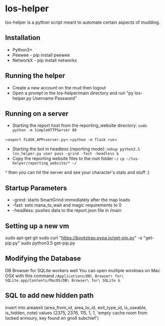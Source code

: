 # los-helper

los-helper is a python script meant to automate certain aspects of mudding.

## Installation

* Python3+
* Peewee - pip install peewee
* NetworkX - pip install networkx

## Running the helper

* Create a new account on the mud then logout
* Open a prompt in the los-helper/main directory and run "py los-helper.py Username Password"

## Running on a server

* Starting the report host from the reporting_website directory:
`sudo python -m SimpleHTTPServer 80`

~`export FLASK_APP=server.py`~
~`python -m flask run`~
* Starting the bot in headless (reporting mode):
`nohup python3.5 los_helper.py user pass -grind -fast -headless &`
* Copy the reporting website files to the root folder `~/`
`cp ~/los-helper/reporting_website/* ~/`

^ then you can hit the server and see your character's stats and stuff :)

## Startup Parameters
* -grind: starts SmartGrind immediately after the map loads
* -fast: sets mana_to_wait and magic requirements to 0
* -headless: pushes data to the report.json file in /main

## Setting up a new vm
sudo apt-get git
sudo curl "https://bootstrap.pypa.io/get-pip.py" -o "get-pip.py"
sudo python3.5 get-pip.py

## Modifying the Database
DB Browser for SQLite workers well
You can open multiple windows on Mac OSX with this command `/Applications/DB\ Browser\ for\ SQLite.app/Contents/MacOS/DB\ Browser\ for\ SQLite &`

## SQL to add new hidden path
insert into areaexit (area_from_id, area_to_id, exit_type_id, is_useable, is_hidden, note) values (2375, 2376, 115, 1, 1, 'empty cache room from locked armoury, key found on gnoll subchief')